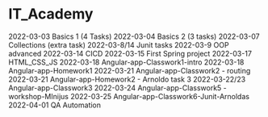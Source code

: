 # IT_Academy

2022-03-03 Basics 1 (4 Tasks)
2022-03-04 Basics 2 (3 tasks)
2022-03-07 Collections (extra task)
2022-03-8/14 Junit tasks
2022-03-9 OOP advanced
2022-03-14 CICD
2022-03-15 First Spring project
2022-03-17 HTML_CSS_JS
2022-03-18 Angular-app-Classwork1-intro
2022-03-18 Angular-app-Homework1
2022-03-21 Angular-app-Classwork2 - routing
2022-03-21 Angular-app-Homework2 - Arnoldo task 3
2022-03-22/23  Angular-app-Classwork3
2022-03-24 Angular-app-Classwork5 -workshop-MInijus
2022-03-25 Angular-app-Classwork6-Junit-Arnoldas
2022-04-01 QA Automation
